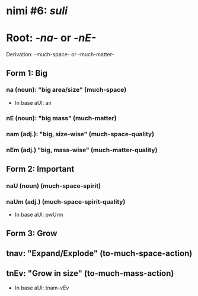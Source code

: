 # nimi #6: *suli*
# Root: *-na-* or *-nE-*
Derivation: -much-space- or -much-matter-

## Form 1: Big
### na (noun): "big area/size" (much-space)
* In base aUI: an
### nE (noun): "big mass" (much-matter)
### nam (adj.): "big, size-wise" (much-space-quality)
### nEm (adj.) "big, mass-wise" (much-matter-quality)

## Form 2: Important
### naU (noun) (much-space-spirit)
### naUm (adj.) (much-space-spirit-quality)
* In base aUI: pwUrm

## Form 3: Grow
## tnav: "Expand/Explode" (to-much-space-action)
## tnEv: "Grow in size" (to-much-mass-action)
* In base aUI: tnam-vEv

